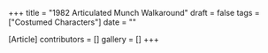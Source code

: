 +++
title = "1982 Articulated Munch Walkaround"
draft = false
tags = ["Costumed Characters"]
date = ""

[Article]
contributors = []
gallery = []
+++